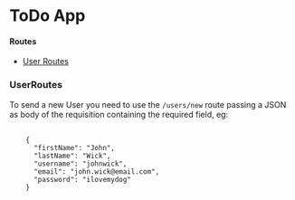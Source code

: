 <h1>ToDo App</h1>

<h4>Routes</h4>
<ul>
  <li>
    <a href="#routes">User Routes</a>
  </li>
</ul>

<h3 id="routes">UserRoutes</h3>
<p>To send a new User you need to use the <code>/users/new</code> route passing a JSON as body of the requisition containing the required field, eg:
<pre>
  <code>
    {
      "firstName": "John",
      "lastName": "Wick",
      "username": "johnwick",
      "email": "john.wick@email.com",
      "password": "ilovemydog"
    }
  </code>
</pre>

